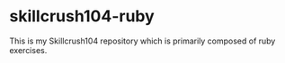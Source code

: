 # skillcrush104-ruby
This is my Skillcrush104 repository which is primarily composed of ruby exercises.
